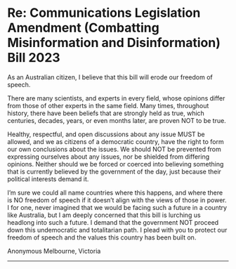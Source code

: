 # Re: Communications Legislation Amendment (Combatting Misinformation and Disinformation) Bill 2023

As an Australian citizen, I believe that this bill will erode our freedom of speech.

There are many scientists, and experts in every field, whose opinions differ from those of
other experts in the same field. Many times, throughout history, there have been beliefs
that are strongly held as true, which centuries, decades, years, or even months later, are
proven NOT to be true.

Healthy, respectful, and open discussions about any issue MUST be allowed, and we as
citizens of a democratic country, have the right to form our own conclusions about the
issues. We should NOT be prevented from expressing ourselves about any issues, nor be
shielded from differing opinions. Neither should we be forced or coerced into believing
something that is currently believed by the government of the day, just because their
political interests demand it.

I’m sure we could all name countries where this happens, and where there is NO freedom of
speech if it doesn’t align with the views of those in power. I for one, never imagined that we
would be facing such a future in a country like Australia, but I am deeply concerned that this
bill is lurching us headlong into such a future. I demand that the government NOT proceed
down this undemocratic and totalitarian path. I plead with you to protect our freedom of
speech and the values this country has been built on.

Anonymous
Melbourne, Victoria


-----

